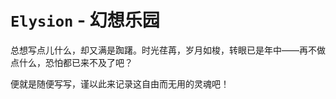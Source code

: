 # **`Elysion`** - 幻想乐园

总想写点儿什么，却又满是踟躇。时光荏苒，岁月如梭，转眼已是年中——再不做点什么，恐怕都已来不及了吧？

便就是随便写写，谨以此来记录这自由而无用的灵魂吧！
